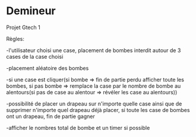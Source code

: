 # Demineur
 Projet Gtech 1
 
Règles:

-l'utilisateur choisi une case, placement de bombes interdit autour de 3 cases de la case choisi

-placement aléatoire des bombes

-si une case est cliquer(si bombe => fin de partie perdu afficher toute les bombes, si pas bombe => remplace la case par le nombre de bombe au alentours(si pas de case au alentour => révéler les case au alentours))

-possibilité de placer un drapeau sur n'importe quelle case ainsi que de supprimer n'importe quel drapeau déjà placer, si toute les case de bombes ont un drapeau, fin de partie gagner

-afficher le nombres total de bombe et un timer si possible
